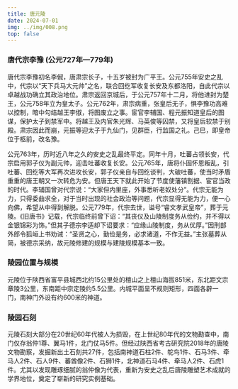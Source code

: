 ```yaml
---
title: 唐元陵
date: 2024-07-01
img: ../img/008.png
top: false
---
```


### 唐代宗李豫 (公元727年—779年)

唐代宗李豫初名李俶，唐肃宗长子，十五岁被封为广平王。公元755年安史之乱中，代宗以“天下兵马大元帅”之名，联合回纥军收复长安及东都洛阳，自此代宗以卓越战功确立其政治地位。肃宗返回京城后，于公元757年十二月，将他进封为楚王，公元758年立为皇太子。公元762年，肃宗病重，张皇后无子，惧李豫功高难以控制，暗中勾结越王李俶，将图废立之事。宦官李辅国、程元振知道皇后的图谋，保护太子到禁军中。将越王及内官朱光辉、马英俊等囚禁，又将皇后软禁于别殿。肃宗因此而崩，元振等迎太子于九仙门，见群臣，行监国之礼。己巳，即皇帝位于柩前，改名豫。

公元763年，历时近八年之久的安史之乱最终平定。同年十月，吐蕃占领长安，代宗启用郭子仪为副元帅，迎击吐蕃收复长安。公元765年，唐将仆固怀恩叛乱，引吐蕃、回纥等大军再次进攻长安，郭子仪亲自与回纥谈判，大破吐蕃，使当时矛盾重重的唐王朝又一次转危为安。但唐王天下就此开始了节度使藩镇割据、宦官当政的时代。李辅国曾对代宗说：“大家但内里座，外事悉听老奴处分”。代宗无能为力，只得委曲求全，对于当时出现的社会政治等问题，代宗显得无能为力，便一心向佛，希望从中得到解脱。公元779年，代宗去世，谥号“睿文孝武皇帝”，葬于元陵。《旧唐书》记载，代宗临终前曾下诏：“其丧仪及山陵制度务从俭约，并不得以金银锦彩为饰。”但其子德宗李适却下诏要求：“应缘山陵制度，务从优厚。”因刑部外郎令狐峘上书劝诫：“圣贤之心，勤俭是务，必求诸道，不作无益。”主张墓葬从简，被德宗采纳，故元陵修建的规模与建陵规模基本一致。

### 陵园位置与规模

元陵位于陕西省富平县城西北约15公里处的檀山之上檀山海拔851米，东北距文宗章陵3公里，东南距中宗定陵约5.5公里。内城平面呈不规则矩形，四面各辟一门，南神门外设有约600米的神道。

### 陵园石刻

元陵石刻大部分在20世纪60年代被人为损毁，在上世纪80年代的文物勘查中，南门仅存翁仲1尊、翼马1件，北门仗马5件。但经过陕西省考古研究院2018年的唐陵文物勘察，发掘新出土石刻共27件，包括南神道石柱2件、鸵鸟1件、石马3件、牵马人2件、石人9件、蕃酋像2件、石狮1件，北神道石马4件、牵马人2件、石虎1件。尤其以发现雕琢细腻的翁仲像为代表，重新为安史之乱后唐陵雕塑艺术成就的学界地位，奠定了崭新的研究实例基础。